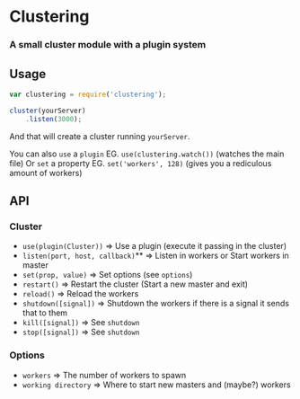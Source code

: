 # Clustering
### A small cluster module with a plugin system

## Usage

```javascript
var clustering = require('clustering');

cluster(yourServer)
	.listen(3000);
```

And that will create a cluster running `yourServer`.

You can also `use` a `plugin` EG. `use(clustering.watch())` (watches the main file)
Or `set` a property EG. `set('workers', 128)` (gives you a rediculous amount of workers)

## API

### Cluster

- `use(plugin(Cluster))` => Use a plugin (execute it passing in the cluster)
- `listen(port, host, callback)`** => Listen in workers or Start workers in master
- `set(prop, value)` => Set options (see `options`)
- `restart()` => Restart the cluster (Start a new master and exit)
- `reload()` => Reload the workers
- `shutdown([signal])` => Shutdown the workers if there is a signal it sends that to them
- `kill([signal])` => See `shutdown`
- `stop([signal])` => See `shutdown`

### Options

- `workers` => The number of workers to spawn
- `working directory` => Where to start new masters and (maybe?) workers
